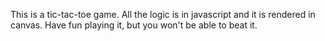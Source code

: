 This is a tic-tac-toe game. All the logic is in javascript and it is rendered in canvas. Have fun playing it, but you won't be able to beat it.
